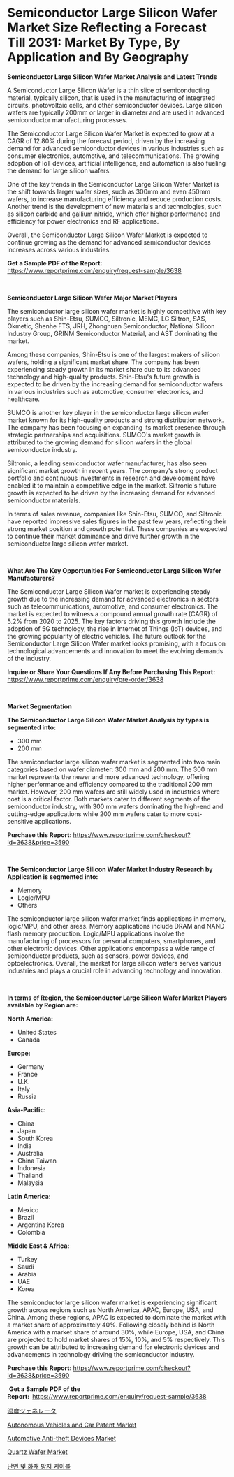 <p><h1>Semiconductor Large Silicon Wafer Market Size Reflecting a Forecast Till 2031: Market By Type, By Application and By Geography</h1></p><p><strong>Semiconductor Large Silicon Wafer Market Analysis and Latest Trends</strong></p>
<p><p>A Semiconductor Large Silicon Wafer is a thin slice of semiconducting material, typically silicon, that is used in the manufacturing of integrated circuits, photovoltaic cells, and other semiconductor devices. Large silicon wafers are typically 200mm or larger in diameter and are used in advanced semiconductor manufacturing processes.</p><p>The Semiconductor Large Silicon Wafer Market is expected to grow at a CAGR of 12.80% during the forecast period, driven by the increasing demand for advanced semiconductor devices in various industries such as consumer electronics, automotive, and telecommunications. The growing adoption of IoT devices, artificial intelligence, and automation is also fueling the demand for large silicon wafers.</p><p>One of the key trends in the Semiconductor Large Silicon Wafer Market is the shift towards larger wafer sizes, such as 300mm and even 450mm wafers, to increase manufacturing efficiency and reduce production costs. Another trend is the development of new materials and technologies, such as silicon carbide and gallium nitride, which offer higher performance and efficiency for power electronics and RF applications.</p><p>Overall, the Semiconductor Large Silicon Wafer Market is expected to continue growing as the demand for advanced semiconductor devices increases across various industries.</p></p>
<p><strong>Get a Sample PDF of the Report:&nbsp;</strong> <a href="https://www.reportprime.com/enquiry/request-sample/3638">https://www.reportprime.com/enquiry/request-sample/3638</a></p>
<p>&nbsp;</p>
<p><strong>Semiconductor Large Silicon Wafer Major Market Players</strong></p>
<p><p>The semiconductor large silicon wafer market is highly competitive with key players such as Shin-Etsu, SUMCO, Siltronic, MEMC, LG Siltron, SAS, Okmetic, Shenhe FTS, JRH, Zhonghuan Semiconductor, National Silicon Industry Group, GRINM Semiconductor Material, and AST dominating the market.</p><p>Among these companies, Shin-Etsu is one of the largest makers of silicon wafers, holding a significant market share. The company has been experiencing steady growth in its market share due to its advanced technology and high-quality products. Shin-Etsu's future growth is expected to be driven by the increasing demand for semiconductor wafers in various industries such as automotive, consumer electronics, and healthcare.</p><p>SUMCO is another key player in the semiconductor large silicon wafer market known for its high-quality products and strong distribution network. The company has been focusing on expanding its market presence through strategic partnerships and acquisitions. SUMCO's market growth is attributed to the growing demand for silicon wafers in the global semiconductor industry.</p><p>Siltronic, a leading semiconductor wafer manufacturer, has also seen significant market growth in recent years. The company's strong product portfolio and continuous investments in research and development have enabled it to maintain a competitive edge in the market. Siltronic's future growth is expected to be driven by the increasing demand for advanced semiconductor materials.</p><p>In terms of sales revenue, companies like Shin-Etsu, SUMCO, and Siltronic have reported impressive sales figures in the past few years, reflecting their strong market position and growth potential. These companies are expected to continue their market dominance and drive further growth in the semiconductor large silicon wafer market.</p></p>
<p>&nbsp;</p>
<p><strong>What Are The Key Opportunities For Semiconductor Large Silicon Wafer Manufacturers?</strong></p>
<p><p>The Semiconductor Large Silicon Wafer market is experiencing steady growth due to the increasing demand for advanced electronics in sectors such as telecommunications, automotive, and consumer electronics. The market is expected to witness a compound annual growth rate (CAGR) of 5.2% from 2020 to 2025. The key factors driving this growth include the adoption of 5G technology, the rise in Internet of Things (IoT) devices, and the growing popularity of electric vehicles. The future outlook for the Semiconductor Large Silicon Wafer market looks promising, with a focus on technological advancements and innovation to meet the evolving demands of the industry.</p></p>
<p><strong>Inquire or Share Your Questions If Any Before Purchasing This Report:</strong> <a href="https://www.reportprime.com/enquiry/pre-order/3638">https://www.reportprime.com/enquiry/pre-order/3638</a></p>
<p>&nbsp;</p>
<p><strong>Market Segmentation</strong></p>
<p><strong>The Semiconductor Large Silicon Wafer Market Analysis by types is segmented into:</strong></p>
<p><ul><li>300 mm</li><li>200 mm</li></ul></p>
<p><p>The semiconductor large silicon wafer market is segmented into two main categories based on wafer diameter: 300 mm and 200 mm. The 300 mm market represents the newer and more advanced technology, offering higher performance and efficiency compared to the traditional 200 mm market. However, 200 mm wafers are still widely used in industries where cost is a critical factor. Both markets cater to different segments of the semiconductor industry, with 300 mm wafers dominating the high-end and cutting-edge applications while 200 mm wafers cater to more cost-sensitive applications.</p></p>
<p><strong>Purchase this Report:&nbsp;</strong><a href="https://www.reportprime.com/checkout?id=3638&price=3590">https://www.reportprime.com/checkout?id=3638&price=3590</a></p>
<p>&nbsp;</p>
<p><strong>The Semiconductor Large Silicon Wafer Market Industry Research by Application is segmented into:</strong></p>
<p><ul><li>Memory</li><li>Logic/MPU</li><li>Others</li></ul></p>
<p><p>The semiconductor large silicon wafer market finds applications in memory, logic/MPU, and other areas. Memory applications include DRAM and NAND flash memory production. Logic/MPU applications involve the manufacturing of processors for personal computers, smartphones, and other electronic devices. Other applications encompass a wide range of semiconductor products, such as sensors, power devices, and optoelectronics. Overall, the market for large silicon wafers serves various industries and plays a crucial role in advancing technology and innovation.</p></p>
<p>&nbsp;</p>
<p><strong>In terms of Region, the Semiconductor Large Silicon Wafer Market Players available by Region are:</strong></p>
<p>
    <p> <strong> North America: </strong>
        <ul>
            <li>United States</li>
            <li>Canada</li>
        </ul>
        </p> 
    <p> <strong> Europe: </strong>
        <ul>
            <li>Germany</li>
            <li>France</li>
            <li>U.K.</li>
            <li>Italy</li>
            <li>Russia</li>
        </ul>
        </p> 
    <p> <strong> Asia-Pacific: </strong>
        <ul>
            <li>China</li>
            <li>Japan</li>
            <li>South Korea</li>
            <li>India</li>
            <li>Australia</li>
            <li>China Taiwan</li>
            <li>Indonesia</li>
            <li>Thailand</li>
            <li>Malaysia</li>
        </ul>
        </p> 
    <p> <strong> Latin America: </strong>
        <ul>
            <li>Mexico</li>
            <li>Brazil</li>
            <li>Argentina Korea</li>
            <li>Colombia</li>
        </ul>
        </p> 
    <p> <strong> Middle East & Africa: </strong>
        <ul>
            <li>Turkey</li>
            <li>Saudi</li>
            <li>Arabia</li>
            <li>UAE</li>
            <li>Korea</li>
        </ul>
    </p>
    </p>
<p><p>The semiconductor large silicon wafer market is experiencing significant growth across regions such as North America, APAC, Europe, USA, and China. Among these regions, APAC is expected to dominate the market with a market share of approximately 40%. Following closely behind is North America with a market share of around 30%, while Europe, USA, and China are projected to hold market shares of 15%, 10%, and 5% respectively. This growth can be attributed to increasing demand for electronic devices and advancements in technology driving the semiconductor industry.</p></p>
<p><strong>Purchase this Report: </strong><a href="https://www.reportprime.com/checkout?id=3638&price=3590">https://www.reportprime.com/checkout?id=3638&price=3590</a></p>
<p>&nbsp;<strong>Get a Sample PDF of the Report:&nbsp;&nbsp;</strong><a href="https://www.reportprime.com/enquiry/request-sample/3638">https://www.reportprime.com/enquiry/request-sample/3638</a></p>
<p><strong></strong></p>
<p><p><a href="https://github.com/hwbcz413288296/Market-Research-Report-List-1/blob/main/141642614547.md">湿度ジェネレータ</a></p><p><a href="https://issuu.com/reportprime-2/docs/autonomous-vehicles-and-car-patent-market-size-203">Autonomous Vehicles and Car Patent Market</a></p><p><a href="https://issuu.com/reportprime-2/docs/automotive-anti-theft-devices-market-size-2030.ppt">Automotive Anti-theft Devices Market</a></p><p><a href="https://github.com/derrinmiltonellis35gcl/Market-Research-Report-List-2/blob/main/quartz-wafer-market.md">Quartz Wafer Market</a></p><p><a href="https://github.com/fredrickeglers/Market-Research-Report-List-1/blob/main/934844613700.md">난연 및 화재 방지 케이블</a></p></p>